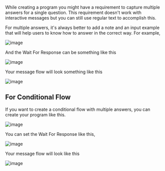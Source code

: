 While creating a program you might have a requirement to capture multiple answers for a single question. This requirement doesn&#39;t work with interactive messages but you can still use regular text to accomplish this.



For multiple answers, it&#39;s always better to add a note and an input example that will help users to know how to answer in the correct way. For example,

![image](https://user-images.githubusercontent.com/32592458/220826281-76ac0b42-35c1-49d3-8783-e3f62f3bde6f.png)



And the Wait For Response can be something like this

![image](https://user-images.githubusercontent.com/32592458/220826296-6cd90fe4-4f03-4eb5-8c1f-3f498316f7e4.png)



Your message flow will look something like this

![image](https://user-images.githubusercontent.com/32592458/220826307-aba044ec-1550-40ac-8add-e63bdeca3698.png)





## For Conditional Flow



If you want to create a conditional flow with multiple answers, you can create your program like this.



![image](https://user-images.githubusercontent.com/32592458/220826317-aacff5e4-ff75-4918-afe5-4765ec98d66c.png)



You can set the Wait For Response like this,

![image](https://user-images.githubusercontent.com/32592458/220826324-c19102ba-7cb9-457a-8434-15645628b409.png)



Your message flow will look like this

![image](https://user-images.githubusercontent.com/32592458/220826333-c172be29-8509-4445-b2bb-3da05ec99de4.png)
